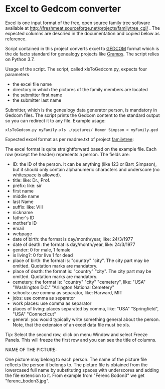 # Excel to Gedcom converter

Excel is one input format of the free, open source family tree software available at http://freshmeat.sourceforge.net/projects/familytree_cgi/ . The expected columns are descried in the documentation and copied below as reference.

Script contained in this project converts excel to [GEDCOM](https://en.wikipedia.org/wiki/GEDCOM) format which is the de facto standard for genealogy projects like [Gramps](https://gramps-project.org/). The script relies on Python 3.7.

Usage of the script.
The script, called xlsToGedcom.py, expects four parameters
   * the excel file name
   * directory in which the pictores of the family members are located
   * the submitter first name
   * the submitter last name
   
Submitter, which is the genealogy data generator person, is mandatory in Gedcom files. The script prints the Gedcom content to the standard output so you can redirect it to any file. Example usage:
```
xlsToGedcom.py myFamily.xls ./pictures/ Homer Simpson > myFamily.ged
```




Expected excel format as per readme.txt of project [familytree](http://freshmeat.sourceforge.net/projects/familytree_cgi/):

The excel format is quite straightforward based on the example file. Each row (except the header) represents a person. The fields are:
 * ID: the ID of the person. It can be anything (like 123 or Bart_Simpson), but it should only contain alphanumeric characters and underscore (no whitespace is allowed).
 * title: like: Dr., Prof.
 * prefix: like: sir
 * first name
 * middle name 
 * last Name
 * suffix: like: VIII
 * nickname
 * father's ID
 * mother's ID
 * email
 * webpage
 * date of birth: the format is day/month/year, like: 24/3/1977
 * date of death: the format is day/month/year, like: 24/3/1977
 * gender: 0 for male, 1 female
 * is living?: 0 for live 1 for dead
 * place of birth: the format is: "country" "city". The city part may be omitted. Quotation marks are mandatory.
 * place of death: the format is: "country" "city". The city part may be omitted. Quotation marks are mandatory.
 * cemetery: the format is: "country" "city" "cemetery", like: "USA" "Washington D.C." "Arlington National Cemetery"
 * schools: use comma as separator, like: Harward, MIT
 * jobs: use comma as separator
 * work places: use comma as separator
 * places of living: places separated by comma, like: "USA" "Springfield", "USA" "Connecticut"
 * general: you would typically write something general about the person.
Note, that the extension of an excel data file must be xls.

Tip: Select the second row, click on menu Window and select Freeze Panels.
This will freeze the first row and you can see the title of columns.

NAME OF THE PICTURE:

One picture may belong to each person. The name of the picture file reflects the person it belongs to. The picture file is obtained from the lowercased full name by substituting spaces with underscores and adding the file extension to it. From example from "Ferenc Bodon3" we get "ferenc_bodon3.jpg".
